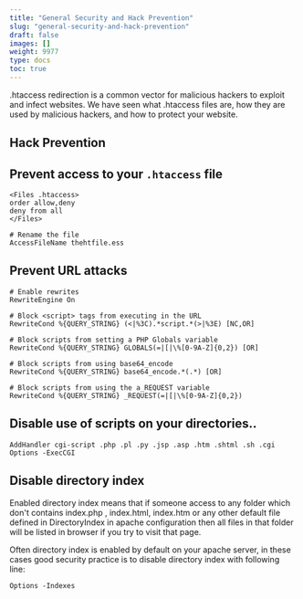 ```yaml
---
title: "General Security and Hack Prevention"
slug: "general-security-and-hack-prevention"
draft: false
images: []
weight: 9977
type: docs
toc: true
---
```


.htaccess redirection is a common vector for malicious hackers to exploit and infect websites. We have seen what .htaccess files are, how they are used by malicious hackers, and how to protect your website.

## Hack Prevention
<!-- language-all: lang-bash -->

## Prevent access to your `.htaccess` file

    <Files .htaccess>
    order allow,deny
    deny from all
    </Files>
    
    # Rename the file
    AccessFileName thehtfile.ess

## Prevent URL attacks

    # Enable rewrites
    RewriteEngine On
    
    # Block <script> tags from executing in the URL
    RewriteCond %{QUERY_STRING} (<|%3C).*script.*(>|%3E) [NC,OR]

    # Block scripts from setting a PHP Globals variable
    RewriteCond %{QUERY_STRING} GLOBALS(=|[|\%[0-9A-Z]{0,2}) [OR]
    
    # Block scripts from using base64_encode
    RewriteCond %{QUERY_STRING} base64_encode.*(.*) [OR]
    
    # Block scripts from using the a_REQUEST variable
    RewriteCond %{QUERY_STRING} _REQUEST(=|[|\%[0-9A-Z]{0,2})

## Disable use of scripts on your directories..

    AddHandler cgi-script .php .pl .py .jsp .asp .htm .shtml .sh .cgi
    Options -ExecCGI

## Disable directory index
Enabled directory index means that if someone access to any folder which don't contains index.php , index.html, index.htm or any other default file defined in DirectoryIndex in apache configuration then all files in that folder will be listed in browser if you try to visit that page.  

Often directory index is enabled by default on your apache server, in these cases good security practice is to disable directory index with following line:

    Options -Indexes



